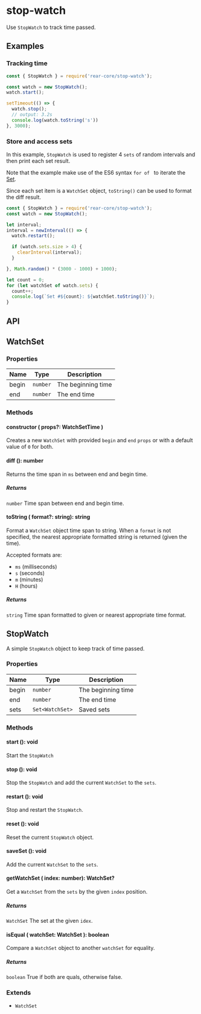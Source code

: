 # stop-watch

Use `StopWatch` to track time passed.

## Examples

### Tracking time

  ```javascript
  const { StopWatch } = require('rear-core/stop-watch');

  const watch = new StopWatch();
  watch.start();

  setTimeout(() => {
    watch.stop();
    // output: 3.2s
    console.log(watch.toString('s'))
  }, 3000);
  ```

### Store and access sets

In this example, `StopWatch` is used to register 4 `sets` of random intervals
and then print each set result.

Note that the example make use of the ES6 syntax `for of ` to iterate the
[Set].

Since each set item is a `WatchSet` object, `toString()` can be used to format
the diff result.

  ```javascript
  const { StopWatch } = require('rear-core/stop-watch');
  const watch = new StopWatch();

  let interval;
  interval = newInterval(() => {
    watch.restart();

    if (watch.sets.size > 4) {
      clearInterval(interval);
    }

  }, Math.random() * (3000 - 1000) + 1000);

  let count = 0;
  for (let watchSet of watch.sets) {
    count++;
    console.log(`Set #${count}: ${watchSet.toString()}`);
  }
  ```

[Set]: https://developer.mozilla.org/en-US/docs/Web/JavaScript/Reference/Global_Objects/Set


## API

## WatchSet

### Properties

| Name  | Type     | Description        |
|-------|----------|--------------------|
| begin | `number` | The beginning time |
| end   | `number` | The end time       |

### Methods

#### constructor ( props?: WatchSetTime )

Creates a new `WatchSet` with provided `begin` and `end` `props` or with
a default value of `0` for both.

#### diff (): number

Returns the time span in `ms` between end and begin time.

##### Returns

`number` Time span between end and begin time.

#### toString ( format?: string): string

Format a `WatchSet` object time span to string. When a `format` is not
specified, the nearest appropriate formatted string is returned (given the time).

Accepted formats are:

* `ms` (milliseconds)
* `s` (seconds)
* `m` (minutes)
* `H` (hours)

##### Returns

`string` Time span formatted to given or nearest appropriate time format.

## StopWatch

A simple `StopWatch` object to keep track of time passed.

### Properties

| Name  | Type            | Description        |
|-------|-----------------|--------------------|
| begin | `number`        | The beginning time |
| end   | `number`        | The end time       |
| sets  | `Set<WatchSet>` | Saved sets         |

### Methods

#### start (): void

Start the `StopWatch`

#### stop (): void

Stop the `StopWatch` and add the current `WatchSet` to the `sets`.

#### restart (): void

Stop and restart the `StopWatch`.

#### reset (): void

Reset the current `StopWatch` object.

#### saveSet (): void

Add the current `WatchSet` to the `sets`.

#### getWatchSet ( index: number): WatchSet?

Get a `WatchSet` from the `sets` by the given `index` position.

##### Returns

`WatchSet` The set at the given `idex`.

#### isEqual ( watchSet: WatchSet ): boolean

Compare a `WatchSet` object to another `watchSet` for equality.

##### Returns

`boolean` True if both are quals, otherwise false.

### Extends

* `WatchSet`
